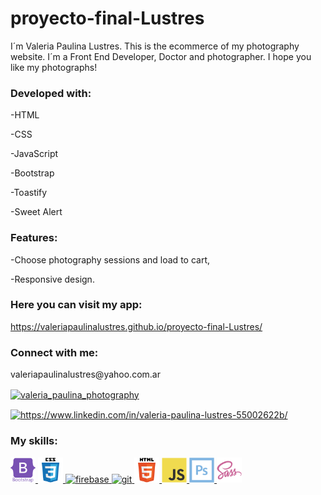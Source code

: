 # proyecto-final-Lustres
I´m Valeria Paulina Lustres. This is the ecommerce of my photography website. I´m a Front End Developer, Doctor and photographer. I hope you like my photographs!


<h3 align="left">Developed with:</h3>

-HTML

-CSS

-JavaScript

-Bootstrap

-Toastify 

-Sweet Alert


<h3 align="left">Features:</h3>

-Choose photography sessions and load to cart,

-Responsive design.


<h3 align="left">Here you can visit my app:</h3>

https://valeriapaulinalustres.github.io/proyecto-final-Lustres/

<h3 align="left">Connect with me:</h3>
<p align="left">
<p>valeriapaulinalustres@yahoo.com.ar</p>
<a href="https://instagram.com/valeria_paulina_photography" target="blank"><img align="center" src="https://raw.githubusercontent.com/rahuldkjain/github-profile-readme-generator/master/src/images/icons/Social/instagram.svg" alt="valeria_paulina_photography" height="30" width="40" /></a>
</p>
<a href="https://linkedin.com/in/https://www.linkedin.com/in/valeria-paulina-lustres/" target="blank"><img align="center" src="https://raw.githubusercontent.com/rahuldkjain/github-profile-readme-generator/master/src/images/icons/Social/linked-in-alt.svg" alt="https://www.linkedin.com/in/valeria-paulina-lustres-55002622b/" height="30" width="40" /></a>
</p>

<h3 align="left">My skills:</h3>
<p align="left"> <a href="https://getbootstrap.com" target="_blank" rel="noreferrer"> <img src="https://raw.githubusercontent.com/devicons/devicon/master/icons/bootstrap/bootstrap-plain-wordmark.svg" alt="bootstrap" width="40" height="40"/> </a> <a href="https://www.w3schools.com/css/" target="_blank" rel="noreferrer"> <img src="https://raw.githubusercontent.com/devicons/devicon/master/icons/css3/css3-original-wordmark.svg" alt="css3" width="40" height="40"/> </a> <a href="https://firebase.google.com/" target="_blank" rel="noreferrer"> <img src="https://www.vectorlogo.zone/logos/firebase/firebase-icon.svg" alt="firebase" width="40" height="40"/> </a> <a href="https://git-scm.com/" target="_blank" rel="noreferrer"> <img src="https://www.vectorlogo.zone/logos/git-scm/git-scm-icon.svg" alt="git" width="40" height="40"/> </a> <a href="https://www.w3.org/html/" target="_blank" rel="noreferrer"> <img src="https://raw.githubusercontent.com/devicons/devicon/master/icons/html5/html5-original-wordmark.svg" alt="html5" width="40" height="40"/> </a> <a href="https://developer.mozilla.org/en-US/docs/Web/JavaScript" target="_blank" rel="noreferrer"> <img src="https://raw.githubusercontent.com/devicons/devicon/master/icons/javascript/javascript-original.svg" alt="javascript" width="40" height="40"/> </a> <a href="https://www.photoshop.com/en" target="_blank" rel="noreferrer"> <img src="https://raw.githubusercontent.com/devicons/devicon/master/icons/photoshop/photoshop-line.svg" alt="photoshop" width="40" height="40"/> </a> <a href="https://sass-lang.com" target="_blank" rel="noreferrer"> <img src="https://raw.githubusercontent.com/devicons/devicon/master/icons/sass/sass-original.svg" alt="sass" width="40" height="40"/> </a> </p>
